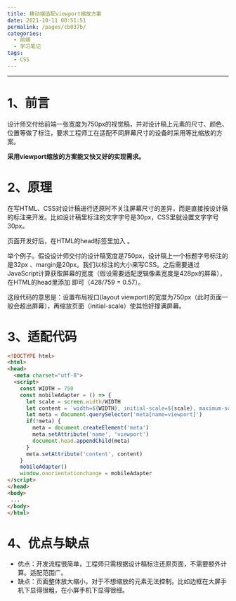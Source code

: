 ```yaml
---
title: 移动端适配viewport缩放方案
date: 2021-10-11 00:51:51
permalink: /pages/cb037b/
categories:
  - 前端
  - 学习笔记
tags:
  - CSS
---
```


---

# 1、前言
设计师交付给前端一张宽度为750px的视觉稿，并对设计稿上元素的尺寸、颜色、位置等做了标注，要求工程师工在适配不同屏幕尺寸的设备时采用等比缩放的方案。

**采用viewport缩放的方案能又快又好的实现需求。**

# 2、原理

在写HTML、CSS对设计稿进行还原时不关注屏幕尺寸的差异，而是直接按设计稿的标注来开发。比如设计稿里标注的文字字号是30px，CSS里就设置文字字号30px。

页面开发好后，在HTML的head标签里加入 <meta name="viewport" content="width={设计稿宽度}, initial-scale={屏幕逻辑像素宽度/设计稿宽度}" >  。

举个例子。假设设计师交付的设计稿宽度是750px，设计稿上一个标题字号标注的是32px 、margin是20px。我们以标注的大小来写CSS。之后需要通过JavaScript计算获取屏幕的宽度（假设需要适配逻辑像素宽度是428px的屏幕），在HTML的head里添加<meta name="viewport" content="width=750px, initial-scale=0.57" > 即可（428/759 = 0.57）。

这段代码的意思是：设置布局视口(layout viewport)的宽度为750px（此时页面一般会超出屏幕），再缩放页面（initial-scale）使其恰好撑满屏幕。

# 3、适配代码

```html
<!DOCTYPE html>
<html>
<head>
  <meta charset="utf-8">
  <script>
    const WIDTH = 750
    const mobileAdapter = () => {
      let scale = screen.width/WIDTH
      let content = `width=${WIDTH}, initial-scale=${scale}, maximum-scale=${scale}, minimum-scale=${scale}`
      let meta = document.querySelector('meta[name=viewport]')
      if(!meta) {
        meta = document.createElement('meta')
        meta.setAttribute('name', 'viewport')
        document.head.appendChild(meta)
      } 
      meta.setAttribute('content', content)
    }
    mobileAdapter()
    window.onorientationchange = mobileAdapter
</script>
</head>
<body>
 ...
</body>
</html>
```

# 4、优点与缺点
- 优点：开发流程很简单，工程师只需根据设计稿标注还原页面，不需要额外计算。适配范围广。
- 缺点：页面整体放大缩小，对于不想缩放的元素无法控制。比如边框在大屏手机下显得很粗，在小屏手机下显得很细。

